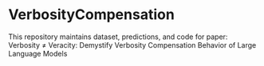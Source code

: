 # VerbosityCompensation
This repository maintains dataset, predictions, and code for paper: Verbosity $\neq$ Veracity: Demystify Verbosity Compensation Behavior of Large Language Models
